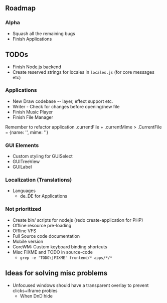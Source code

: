 
## Roadmap

### Alpha
* Squash all the remaining bugs
* Finish Applications

## TODOs
* Finish Node.js backend
* Create reserved strings for locales in `locales.js` (for core messages etc)

### Applications
* New Draw codebase -- layer, effect support etc.
* Writer - Check for changes before opening/new file
* Finish Music Player
* Finish File Manager

Remember to refactor application .currentFile + .currentMime > .CurrentFile = {name: '', mime: ''}

### GUI Elements
* Custom styling for GUISelect
* GUITreeView
* GUILabel

### Localization (Translations)
* Languages
  - de_DE for Applications

### Not prioritized
* Create bin/ scripts for nodejs (redo create-application for PHP)
* Offline resource pre-loading
* Offline VFS
* Full Source code documentation
* Mobile version
* CoreWM: Custom keyboard binding shortcuts
* Misc FIXME and TODO in source-code
  - `grep -e 'TODO\|FIXME' frontend/* apps/*/*`

## Ideas for solving misc problems
* Unfocused windows should have a transparent overlay to prevent clicks+iframe probles
  * When DnD hide
